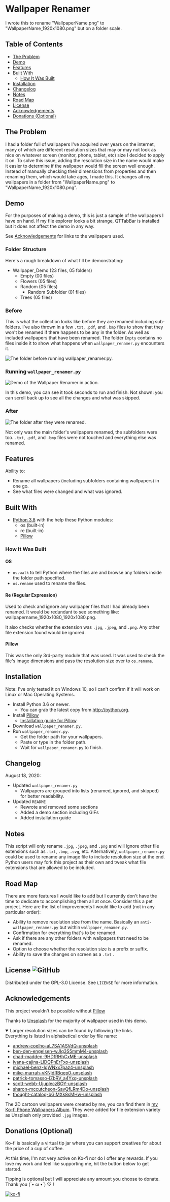 # Wallpaper Renamer
I wrote this to rename "WallpaperName.png" to "WallpaperName_1920x1080.png" but on a folder scale.

## Table of Contents
- [The Problem](#The-Problem)
- [Demo](#Demo)
- [Features](#Features)
- [Built With](#Built-With)
    - [How It Was Built](#How-It-Was-Built)
- [Installation](#Installation)
- [Changelog](#Changelog)
- [Notes](#Notes)
- [Road Map](#Road-Map)
- [License](#License)
- [Acknowledgements](#Acknowledgements)
- [Donations (Optional)](#Donations-(Optional))

## The Problem
I had a folder full of wallpapers I've acquired over years on the internet, many of which are different resolution sizes that may or may not look as nice on whatever screen (monitor, phone, tablet, etc) size I decided to apply it on. To solve this issue, adding the resolution size in the name would make it easier to determine if the wallpaper would fill the screen well enough. Instead of manually checking their dimensions from properties and then renaming them, which would take ages, I made this. It changes all my wallpapers in a folder from "WallpaperName.png" to "WallpaperName_1920x1080.png".

## Demo
For the purposes of making a demo, this is just a sample of the wallpapers I have on hand. If my file explorer looks a bit strange, QTTabBar is installed but it does not affect the demo in any way.

See [Acknowledgements](#Acknowledgements) for links to the wallpapers used.

### Folder Structure
Here's a rough breakdown of what I'll be demonstrating:

- Wallpaper_Demo            (23 files, 05 folders)
    - Empty                 (00 files)
    - Flowers               (05 files)
    - Random                (05 files)
        - Random Subfolder  (01 files)
    - Trees                 (05 files)

### Before
This is what the collection looks like before they are renamed including sub-folders. I've also thrown in a few `.txt`, `.pdf`, and `.bmp` files to show that they won't be renamed if there happens to be any in the folder. As well as included wallpapers that have been renamed. The folder `Empty` contains no files inside it to show what happens when `wallpaper_renamer.py` encounters it.

![The folder before running wallpaper_renamer.py.](demo_images/demo_before.gif)

### Running `wallpaper_renamer.py`

![Demo of the Wallpaper Renamer in action.](demo_images/demo_running.gif)

In this demo, you can see it took seconds to run and finish.
Not shown: you can scroll back up to see all the changes and what was skipped.

### After

![The folder after they were renamed.](demo_images/demo_after.gif)

Not only was the main folder's wallpapers renamed, the subfolders were too. `.txt`, `.pdf`, and `.bmp` files were not touched and everything else was renamed.

## Features
Ability to:
- Rename all wallpapers (including subfolders containing wallpapers) in one go.
- See what files were changed and what was ignored.

## Built With
- [Python 3.8](python.org) with the help these Python modules:
    - os (built-in)
    - re (built-in)
    - [Pillow](https://pypi.org/project/Pillow/)

### How It Was Built
#### OS
- `os.walk` to tell Python where the files are and browse any folders inside the folder path specified.
- `os.rename` used to rename the files.

#### Re (Regular Expression)
Used to check and ignore any wallpaper files that I had already been renamed. It would be redundant to see something like: wallpapername_1920x1080_1920x1080.png.

It also checks whether the extension was `.jpg`, `.jpeg`, and `.png`. Any other file extension found would be ignored.

#### Pillow
This was the only 3rd-party module that was used. It was used to check the file's image dimensions and pass the resolution size over to `os.rename`.

## Installation
Note: I've only tested it on Windows 10, so I can't confirm if it will work on Linux or Mac Operating Systems.

- Install Python 3.6 or newer.
    - You can grab the latest copy from http://python.org.
- Install [Pillow](https://pypi.org/project/Pillow/)
    - [Installation guide for Pillow](https://pillow.readthedocs.io/en/latest/installation.html).
- Download `wallpaper_renamer.py`.
- Run `wallpaper_renamer.py`.
    - Get the folder path for your wallpapers.
    - Paste or type in the folder path.
    - Wait for `wallpaper_renamer.py` to finish.

## Changelog
August 18, 2020:
- Updated `wallpaper_renamer.py`
    - Wallpapers are grouped into lists (renamed, ignored, and skipped) for better readability.
- Updated `README`
    - Rewrote and removed some sections
    - Added a demo section including GIFs
    - Added installation guide

## Notes
This script will only rename `.jpg`, `.jpeg`, and `.png` and will ignore other file extensions such as `.txt`, `.bmp`, `.svg`, etc. Alternatively, `wallpaper_renamer.py` could be used to rename any image file to include resolution size at the end. Python users may fork this project as their own and tweak what file extensions that are allowed to be included.

## Road Map
There are more features I would like to add but I currently don't have the time to dedicate to accomplishing them all at once. Consider this a pet project. Here are the list of improvements I would like to add (not in any particular order):
- Ability to remove resolution size from the name. Basically an `anti-wallpaper_renamer.py` but within `wallpaper_renamer.py`.
- Confirmation for everything that's to be renamed.
- Ask if there are any other folders with wallpapers that need to be renamed.
- Option to choose whether the resolution size is a prefix or suffix.
- Ability to save the changes on screen as a `.txt` .

## License ![GitHub](https://img.shields.io/github/license/bambookoi/Wallpaper-Renamer)
Distributed under the GPL-3.0 License. See `LICENSE` for more information.

## Acknowledgements
This project wouldn't be possible without [Pillow](https://pypi.org/project/Pillow/)

Thanks to [Unsplash](http://unsplash.com) for the majority of wallpaper used in this demo.
<details open>
<summary>Larger resolution sizes can be found by following the links.</summary>
Everything is listed in alphabetical order by file name:

- [andrew-coelho-aL7SA1ASVdQ-unsplash](https://unsplash.com/photos/aL7SA1ASVdQ)
- [ben-den-engelsen-wJIq3S5mmM4-unsplash](https://unsplash.com/photos/wJIq3S5mmM4)
- [chad-madden-9HDfRHhCxME-unsplash](https://unsplash.com/photos/9HDfRHhCxME)
- [ivana-cajina-LlDQPnErFxo-unsplash](https://unsplash.com/photos/LlDQPnErFxo)
- [michael-benz-IgWNxx7paz4-unsplash](https://unsplash.com/photos/IgWNxx7paz4)
- [mike-marrah-vKNjdRBqep0-unsplash](https://unsplash.com/photos/vKNjdRBqep0)
- [patrick-tomasso-lZbRV_a4Yxg-unsplash](https://unsplash.com/photos/lZbRV_a4Yxg)
- [scott-webb-UjupleczBOY-unsplash](https://unsplash.com/photos/UjupleczBOY)
- [sharon-mccutcheon-SavQfLRm4Do-unsplash](https://unsplash.com/photos/SavQfLRm4Do)
- [thought-catalog-bGiMXk8sMHw-unsplash](https://unsplash.com/photos/bGiMXk8sMHw)
</details>

The 2D cartoon wallpapers were created by me, you can find them in [my Ko-fi Phone Wallpapers Album](https://ko-fi.com/album/Wallpaper-O5O012PWV). They were added for file extension variety as Unsplash only provided `.jpg` images.

## Donations (Optional)
Ko-fi is basically a virtual tip jar where you can support creatives for about the price of a cup of coffee.

At this time, I'm not very active on Ko-fi nor do I offer any rewards. If you love my work and feel like supporting me, hit the button below to get started.

Tipping is optional but I will appreciate any amount you choose to donate. Thank you (´• ω •`) ♡ !

[![ko-fi](https://www.ko-fi.com/img/githubbutton_sm.svg)](https://ko-fi.com/I2I77G74)

